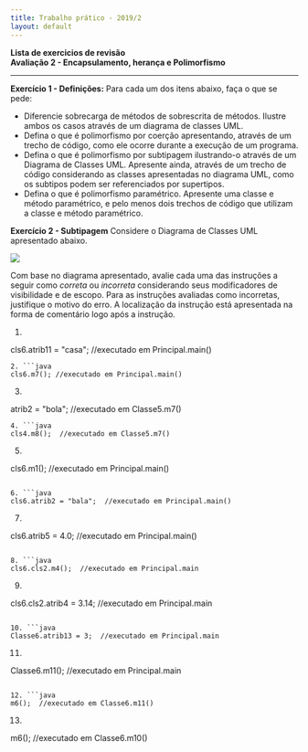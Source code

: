 ```yaml
---
title: Trabalho prático - 2019/2
layout: default 
---
```

[diagClasses]: ExercicioRevisao_Encap_Her_Polimor.jpg

**Lista de exercicios de revisão**  
**Avaliação 2 - Encapsulamento, herança e Polimorfismo**

---

**Exercício 1 - Definições:** Para cada um dos itens abaixo, faça o que se pede:

* Diferencie sobrecarga de métodos de sobrescrita de métodos. Ilustre ambos os casos através de um diagrama de classes UML.
* Defina o que é polimorfismo por coerção apresentando, através de um trecho de código, como ele ocorre durante a execução de um programa.
* Defina o que é polimorfismo por subtipagem ilustrando-o através de um Diagrama de Classes UML. Apresente ainda, através de um trecho de código considerando as classes apresentadas no diagrama UML, como os subtipos podem ser referenciados por supertipos. 
* Defina o que é polimorfismo paramétrico. Apresente uma classe e método paramétrico, e pelo menos dois trechos de código que utilizam a classe e método paramétrico. 


**Exercício 2 - Subtipagem** Considere o Diagrama de Classes UML apresentado abaixo. 

![][diagClasses]

Com base no diagrama apresentado, avalie cada uma das instruções a seguir como *correta* ou *incorreta* considerando seus modificadores de visibilidade e de escopo. Para as instruções avaliadas como incorretas, justifique o motivo do erro. A localização da instrução está apresentada na forma de comentário logo após a instrução.

1. ```java
cls6.atrib11 = "casa";  //executado em Principal.main()
```
2. ```java
cls6.m7(); //executado em Principal.main()
```
3. ```java
atrib2 = "bola"; //executado em Classe5.m7()
```
4. ```java
cls4.m8();  //executado em Classe5.m7() 
```

5. ```java
cls6.m1();  //executado em Principal.main()
```

6. ```java
cls6.atrib2 = "bala";  //executado em Principal.main()
```

7. ```java
cls6.atrib5 = 4.0;  //executado em Principal.main() 
```

8. ```java
cls6.cls2.m4();  //executado em Principal.main 
```

9. ```java
cls6.cls2.atrib4 = 3.14;  //executado em Principal.main
```

10. ```java
Classe6.atrib13 = 3;  //executado em Principal.main
```

11. ```java
Classe6.m11();  //executado em Principal.main
```

12. ```java
m6();  //executado em Classe6.m11() 
```

13. ```java
m6();  //executado em Classe6.m10() 
```
